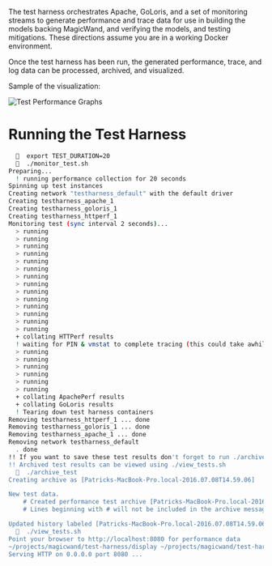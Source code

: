 
The test harness orchestrates Apache, GoLoris, and a set of monitoring streams to generate performance and trace data for use
in building the models backing MagicWand, and verifying the models, and testing mitigations. These directions assume you are
in a working Docker environment.

Once the test harness has been run, the generated performance, trace, and log data can be processed, archived, and visualized.

Sample of the visualization:

![Test Performance Graphs](https://cloud.githubusercontent.com/assets/487102/16698487/784bdaa4-451c-11e6-8122-f56ce19a1af9.png)

# Running the Test Harness

```bash
  🚀  export TEST_DURATION=20
  🚀  ./monitor_test.sh 
Preparing...
  ! running performance collection for 20 seconds
Spinning up test instances
Creating network "testharness_default" with the default driver
Creating testharness_apache_1
Creating testharness_goloris_1
Creating testharness_httperf_1
Monitoring test (sync interval 2 seconds)...
  > running
  > running
  > running
  > running
  > running
  > running
  > running
  > running
  > running
  > running
  > running
  > running
  > running
  > running
  + collating HTTPerf results
  ! waiting for PIN & vmstat to complete tracing (this could take awhile)
  > running
  > running
  > running
  > running
  > running
  > running
  + collating ApachePerf results
  + collating GoLoris results
  ! Tearing down test harness containers
Removing testharness_httperf_1 ... done
Removing testharness_goloris_1 ... done
Removing testharness_apache_1 ... done
Removing network testharness_default
  . done
!! If you want to save these test results don't forget to run ./archive_test
!! Archived test results can be viewed using ./view_tests.sh
  🚀  ./archive_test 
Creating archive as [Patricks-MacBook-Pro.local-2016.07.08T14.59.06]

New test data.
    # Created performance test archive [Patricks-MacBook-Pro.local-2016.07.08T14.59.06]
    # Lines beginning with # will not be included in the archive message.

Updated history labeled [Patricks-MacBook-Pro.local-2016.07.08T14.59.06]
  🚀  ./view_tests.sh 
Point your browser to http://localhost:8080 for performance data
~/projects/magicwand/test-harness/display ~/projects/magicwand/test-harness
Serving HTTP on 0.0.0.0 port 8080 ...
```
